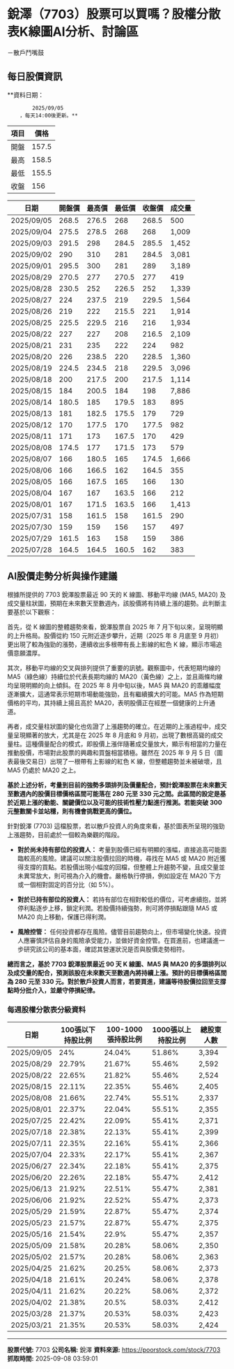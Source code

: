 # 銳澤（7703）股票可以買嗎？股權分散表K線圖AI分析、討論區
－散戶鬥嘴鼓

## 每日股價資訊

**資料日期：
        
            2025/09/05
        ，每天14:00後更新。**

| 項目 | 價格 |
|------|------|
| 開盤 | 157.5 |
| 最高 | 158.5 |
| 最低 | 155.5 |
| 收盤 | 156 |

| 日期 | 開盤價 | 最高價 | 最低價 | 收盤價 | 成交量 |
|------|--------|--------|--------|--------|--------|
| 2025/09/05 | 268.5 | 276.5 | 268 | 268.5 | 500 |
| 2025/09/04 | 275.5 | 278.5 | 268 | 268 | 1,009 |
| 2025/09/03 | 291.5 | 298 | 284.5 | 285.5 | 1,452 |
| 2025/09/02 | 290 | 310 | 281 | 284.5 | 3,081 |
| 2025/09/01 | 295.5 | 300 | 281 | 289 | 3,189 |
| 2025/08/29 | 270.5 | 277 | 270.5 | 277 | 419 |
| 2025/08/28 | 230.5 | 252 | 226.5 | 252 | 1,339 |
| 2025/08/27 | 224 | 237.5 | 219 | 229.5 | 1,564 |
| 2025/08/26 | 219 | 222 | 215.5 | 221 | 1,914 |
| 2025/08/25 | 225.5 | 229.5 | 216 | 216 | 1,934 |
| 2025/08/22 | 227 | 227 | 208 | 216.5 | 2,109 |
| 2025/08/21 | 231 | 235 | 222 | 224 | 982 |
| 2025/08/20 | 226 | 238.5 | 220 | 228.5 | 1,360 |
| 2025/08/19 | 224.5 | 234.5 | 218 | 229.5 | 3,096 |
| 2025/08/18 | 200 | 217.5 | 200 | 217.5 | 1,114 |
| 2025/08/15 | 184 | 200.5 | 184 | 198 | 7,886 |
| 2025/08/14 | 180.5 | 185 | 179.5 | 183 | 895 |
| 2025/08/13 | 181 | 182.5 | 175.5 | 179 | 729 |
| 2025/08/12 | 170 | 177.5 | 170 | 177.5 | 982 |
| 2025/08/11 | 171 | 173 | 167.5 | 170 | 429 |
| 2025/08/08 | 174.5 | 177 | 171.5 | 173 | 579 |
| 2025/08/07 | 166 | 180.5 | 165 | 174.5 | 1,666 |
| 2025/08/06 | 166 | 166.5 | 162 | 164.5 | 355 |
| 2025/08/05 | 166 | 167.5 | 165 | 166 | 130 |
| 2025/08/04 | 167 | 167 | 163.5 | 166 | 212 |
| 2025/08/01 | 167 | 171.5 | 163.5 | 166 | 1,413 |
| 2025/07/31 | 158 | 161.5 | 158 | 161.5 | 290 |
| 2025/07/30 | 159 | 159 | 156 | 157 | 497 |
| 2025/07/29 | 161.5 | 163 | 158 | 159 | 386 |
| 2025/07/28 | 164.5 | 164.5 | 160.5 | 162 | 383 |

## AI股價走勢分析與操作建議

根據所提供的 7703 銳澤股票最近 90 天的 K 線圖、移動平均線 (MA5, MA20) 及成交量柱狀圖，預期在未來數天至數週內，該股價將有持續上漲的趨勢。此判斷主要基於以下觀察：

首先，從 K 線圖的整體趨勢來看，銳澤股票自 2025 年 7 月下旬以來，呈現明顯的上升格局。股價從約 150 元附近逐步攀升，近期（2025 年 8 月底至 9 月初）更出現了較為強勁的漲勢，連續收出多根帶有長上影線的紅色 K 線，顯示市場追價意願濃厚。

其次，移動平均線的交叉與排列提供了重要的訊號。觀察圖中，代表短期均線的 MA5（綠色線）持續位於代表長期均線的 MA20（黃色線）之上，並且兩條均線均呈現明顯的向上傾斜。在 2025 年 8 月中旬以後，MA5 與 MA20 的乖離幅度逐漸擴大，這通常表示短期市場動能強勁，且有繼續擴大的可能。MA5 作為短期價格的平均，其持續上揚且高於 MA20，表明股價正在經歷一個健康的上升通道。

再者，成交量柱狀圖的變化也佐證了上漲趨勢的確立。在近期的上漲過程中，成交量呈現顯著的放大，尤其是在 2025 年 8 月底和 9 月初，出現了數根高聳的成交量柱。這種價量配合的模式，即股價上漲伴隨著成交量放大，顯示有相當的力量在推動股價，市場對此股票的興趣和買盤相當積極。雖然在 2025 年 9 月 5 日（圖表最後交易日）出現了一根帶有上影線的紅色 K 線，但整體趨勢並未被破壞，且 MA5 仍處於 MA20 之上。

**基於上述分析，考量到目前的強勢多頭排列及價量配合，預計銳澤股票在未來數天至數週內的股價目標價格區間可能落在 280 元至 330 元之間。此區間的設定是基於近期上漲的動能、關鍵價位以及可能的技術性壓力點進行推測。若能突破 300 元整數關卡並站穩，則有機會挑戰更高的價位。**

針對銳澤 (7703) 這檔股票，若以散戶投資人的角度來看，基於圖表所呈現的強勁上漲趨勢，目前處於一個較為樂觀的階段。

*   **對於尚未持有部位的投資人：** 考量到股價已經有明顯的漲幅，直接追高可能面臨較高的風險。建議可以關注股價拉回的時機，尋找在 MA5 或 MA20 附近獲得支撐的買點。若股價出現小幅度的回檔，但整體上升趨勢不變，且成交量並未異常放大，則可視為介入的機會。嚴格執行停損，例如設定在 MA20 下方或一個相對固定的百分比（如 5%）。

*   **對於已持有部位的投資人：** 若持有部位在相對較低的價位，可考慮續抱，並將停利點逐步上移，鎖定利潤。若股價持續強勢，則可將停損點跟隨 MA5 或 MA20 向上移動，保護已得利潤。

*   **風險控管：** 任何投資都存在風險。儘管目前趨勢向上，但市場變化快速。投資人應審慎評估自身的風險承受能力，並做好資金控管。在買進前，也建議進一步研究該公司的基本面，確認其營運狀況是否與股價走勢相符。

**總而言之，基於 7703 銳澤股票最近 90 天 K 線圖、MA5 與 MA20 的多頭排列以及成交量的配合，預測該股在未來數天至數週內將持續上漲。預計的目標價格區間為 280 元至 330 元。對於散戶投資人而言，若要買進，建議等待股價拉回至支撐點時分批介入，並嚴守停損紀律。**

### 每週股權分散表分級資料

| 日期 | 100張以下持股比例 | 100-1000張持股比例 | 1000張以上持股比例 | 總股東人數 |
|------|-------------------|--------------------|--------------------|----------|
| 2025/09/05 | 24% | 24.04% | 51.86% | 3,394 |
| 2025/08/29 | 22.79% | 21.67% | 55.46% | 2,592 |
| 2025/08/22 | 22.65% | 21.82% | 55.46% | 2,524 |
| 2025/08/15 | 22.11% | 22.35% | 55.46% | 2,405 |
| 2025/08/08 | 21.66% | 22.74% | 55.51% | 2,337 |
| 2025/08/01 | 22.37% | 22.04% | 55.51% | 2,355 |
| 2025/07/25 | 22.42% | 22.09% | 55.41% | 2,371 |
| 2025/07/18 | 22.38% | 22.13% | 55.41% | 2,399 |
| 2025/07/11 | 22.35% | 22.16% | 55.41% | 2,366 |
| 2025/07/04 | 22.33% | 22.17% | 55.41% | 2,367 |
| 2025/06/27 | 22.34% | 22.18% | 55.41% | 2,375 |
| 2025/06/20 | 22.26% | 22.18% | 55.47% | 2,412 |
| 2025/06/13 | 21.92% | 22.51% | 55.47% | 2,381 |
| 2025/06/06 | 21.92% | 22.52% | 55.47% | 2,373 |
| 2025/05/29 | 21.59% | 22.87% | 55.47% | 2,374 |
| 2025/05/23 | 21.57% | 22.87% | 55.47% | 2,375 |
| 2025/05/16 | 21.54% | 22.9% | 55.47% | 2,357 |
| 2025/05/09 | 21.58% | 20.28% | 58.06% | 2,350 |
| 2025/05/02 | 21.57% | 20.28% | 58.06% | 2,363 |
| 2025/04/25 | 21.62% | 20.25% | 58.06% | 2,373 |
| 2025/04/18 | 21.61% | 20.24% | 58.06% | 2,378 |
| 2025/04/11 | 21.62% | 20.22% | 58.06% | 2,372 |
| 2025/04/02 | 21.38% | 20.5% | 58.03% | 2,412 |
| 2025/03/28 | 21.37% | 20.53% | 58.03% | 2,423 |
| 2025/03/21 | 21.35% | 20.53% | 58.03% | 2,424 |

---

**股票代號:** 7703
**公司名稱:** 銳澤
**資料來源:** https://poorstock.com/stock/7703
**抓取時間:** 2025-09-08 03:59:01